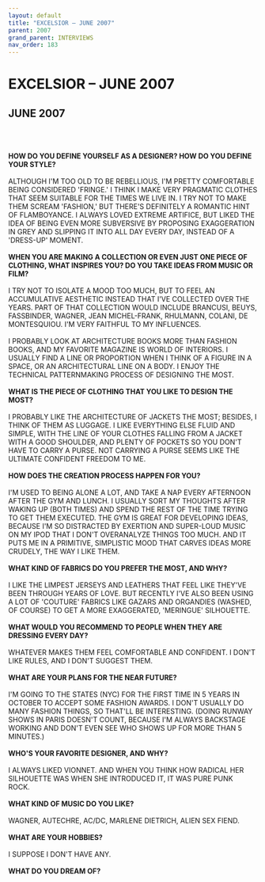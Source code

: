 ```yaml
---
layout: default
title: "EXCELSIOR – JUNE 2007"
parent: 2007
grand_parent: INTERVIEWS
nav_order: 183
---
```


# EXCELSIOR – JUNE 2007
## JUNE 2007

<br><br></p>
<p><b>HOW DO YOU DEFINE YOURSELF AS A DESIGNER? HOW DO YOU DEFINE YOUR STYLE?</b> <br />
<br />
ALTHOUGH I'M TOO OLD TO BE REBELLIOUS, I'M PRETTY COMFORTABLE BEING CONSIDERED 'FRINGE.' I THINK I MAKE VERY PRAGMATIC CLOTHES THAT SEEM SUITABLE FOR THE TIMES WE LIVE IN. I TRY NOT TO MAKE THEM SCREAM 'FASHION,' BUT THERE'S DEFINITELY A ROMANTIC HINT OF FLAMBOYANCE. I ALWAYS LOVED EXTREME ARTIFICE, BUT LIKED THE IDEA OF BEING EVEN MORE SUBVERSIVE BY PROPOSING EXAGGERATION IN GREY AND SLIPPING IT INTO ALL DAY EVERY DAY, INSTEAD OF A 'DRESS-UP' MOMENT. <br />
<br />
<b>WHEN YOU ARE MAKING A COLLECTION OR EVEN JUST ONE PIECE OF CLOTHING, WHAT INSPIRES YOU? DO YOU TAKE IDEAS FROM MUSIC OR FILM?</b> <br />
<br />
I TRY NOT TO ISOLATE A MOOD TOO MUCH, BUT TO FEEL AN ACCUMULATIVE AESTHETIC INSTEAD THAT I'VE COLLECTED OVER THE YEARS. PART OF THAT COLLECTION WOULD INCLUDE BRANCUSI, BEUYS, FASSBINDER, WAGNER, JEAN MICHEL-FRANK, RHULMANN, COLANI, DE MONTESQUIOU. I'M VERY FAITHFUL TO MY INFLUENCES. <br />
<br />
I PROBABLY LOOK AT ARCHITECTURE BOOKS MORE THAN FASHION BOOKS, AND MY FAVORITE MAGAZINE IS WORLD OF INTERIORS. I USUALLY FIND A LINE OR PROPORTION WHEN I THINK OF A FIGURE IN A SPACE, OR AN ARCHITECTURAL LINE ON A BODY. I ENJOY THE TECHNICAL PATTERNMAKING PROCESS OF DESIGNING THE MOST. <br />
<br />
<b>WHAT IS THE PIECE OF CLOTHING THAT YOU LIKE TO DESIGN THE MOST?</b> <br />
<br />
I PROBABLY LIKE THE ARCHITECTURE OF JACKETS THE MOST; BESIDES, I THINK OF THEM AS LUGGAGE. I LIKE EVERYTHING ELSE FLUID AND SIMPLE, WITH THE LINE OF YOUR CLOTHES FALLING FROM A JACKET WITH A GOOD SHOULDER, AND PLENTY OF POCKETS SO YOU DON'T HAVE TO CARRY A PURSE. NOT CARRYING A PURSE SEEMS LIKE THE ULTIMATE CONFIDENT FREEDOM TO ME. <br />
<br />
<b>HOW DOES THE CREATION PROCESS HAPPEN FOR YOU?</b> <br />
<br />
I'M USED TO BEING ALONE A LOT, AND TAKE A NAP EVERY AFTERNOON AFTER THE GYM AND LUNCH. I USUALLY SORT MY THOUGHTS AFTER WAKING UP (BOTH TIMES) AND SPEND THE REST OF THE TIME TRYING TO GET THEM EXECUTED. THE GYM IS GREAT FOR DEVELOPING IDEAS, BECAUSE I'M SO DISTRACTED BY EXERTION AND SUPER-LOUD MUSIC ON MY IPOD THAT I DON'T OVERANALYZE THINGS TOO MUCH. AND IT PUTS ME IN A PRIMITIVE, SIMPLISTIC MOOD THAT CARVES IDEAS MORE CRUDELY, THE WAY I LIKE THEM. <br />
<br />
<b>WHAT KIND OF FABRICS DO YOU PREFER THE MOST, AND WHY?</b> <br />
<br />
I LIKE THE LIMPEST JERSEYS AND LEATHERS THAT FEEL LIKE THEY'VE BEEN THROUGH YEARS OF LOVE. BUT RECENTLY I'VE ALSO BEEN USING A LOT OF 'COUTURE' FABRICS LIKE GAZARS AND ORGANDIES (WASHED, OF COURSE) TO GET A MORE EXAGGERATED, 'MERINGUE' SILHOUETTE. <br />
<br />
<b>WHAT WOULD YOU RECOMMEND TO PEOPLE WHEN THEY ARE DRESSING EVERY DAY?</b> <br />
<br />
WHATEVER MAKES THEM FEEL COMFORTABLE AND CONFIDENT. I DON'T LIKE RULES, AND I DON'T SUGGEST THEM. <br />
<br />
<b>WHAT ARE YOUR PLANS FOR THE NEAR FUTURE?</b> <br />
<br />
I'M GOING TO THE STATES (NYC) FOR THE FIRST TIME IN 5 YEARS IN OCTOBER TO ACCEPT SOME FASHION AWARDS. I DON'T USUALLY DO MANY FASHION THINGS, SO THAT'LL BE INTERESTING. (DOING RUNWAY SHOWS IN PARIS DOESN'T COUNT, BECAUSE I'M ALWAYS BACKSTAGE WORKING AND DON'T EVEN SEE WHO SHOWS UP FOR MORE THAN 5 MINUTES.) <br />
<br />
<b>WHO'S YOUR FAVORITE DESIGNER, AND WHY?</b> <br />
<br />
I ALWAYS LIKED VIONNET. AND WHEN YOU THINK HOW RADICAL HER SILHOUETTE WAS WHEN SHE INTRODUCED IT, IT WAS PURE PUNK ROCK. <br />
<br />
<b>WHAT KIND OF MUSIC DO YOU LIKE?</b> <br />
<br />
WAGNER, AUTECHRE, AC/DC, MARLENE DIETRICH, ALIEN SEX FIEND. <br />
<br />
<b>WHAT ARE YOUR HOBBIES?</b> <br />
<br />
I SUPPOSE I DON'T HAVE ANY. <br />
<br />
<b>WHAT DO YOU DREAM OF?</b> <br />
<br />

